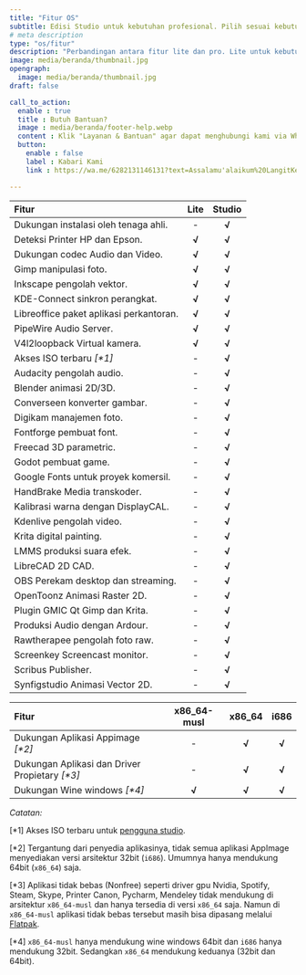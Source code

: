 ```yaml
---
title: "Fitur OS"
subtitle: Edisi Studio untuk kebutuhan profesional. Pilih sesuai kebutuhan!
# meta description
type: "os/fitur"
description: "Perbandingan antara fitur lite dan pro. Lite untuk kebutuhan sederhana, sedangkan pro untuk kebutuhan profesional."
image: media/beranda/thumbnail.jpg
opengraph:
  image: media/beranda/thumbnail.jpg
draft: false

call_to_action:
  enable : true
  title : Butuh Bantuan?
  image : media/beranda/footer-help.webp
  content : Klik "Layanan & Bantuan" agar dapat menghubungi kami via WhatsApp atau Telegram. Balasan akan direspon 1x3 jam.
  button:
    enable : false
    label : Kabari Kami
    link : https://wa.me/6282131146131?text=Assalamu'alaikum%20LangitKetujuh.%0A

---
```


Fitur | Lite | Studio
:--- | :---: | :---:
Dukungan instalasi oleh tenaga ahli. | - | **√**
Deteksi Printer HP dan Epson. | **√** | **√**
Dukungan codec Audio dan Video. | **√** | **√**
Gimp manipulasi foto. | **√** | **√**
Inkscape pengolah vektor. | **√** | **√**
KDE-Connect sinkron perangkat. | **√** | **√**
Libreoffice paket aplikasi perkantoran. | **√** | **√**
PipeWire Audio Server. | **√** | **√**
V4l2loopback Virtual kamera. | **√** | **√**
Akses ISO terbaru _[*1]_ | -  | **√**
Audacity pengolah audio. | - | **√**
Blender animasi 2D/3D. | - | **√**
Converseen konverter gambar. | - | **√**
Digikam manajemen foto. | - | **√**
Fontforge pembuat font. | - | **√**
Freecad 3D parametric. | - | **√**
Godot pembuat game. | - | **√**
Google Fonts untuk proyek komersil. | - | **√**
HandBrake Media transkoder. | - | **√**
Kalibrasi warna dengan DisplayCAL. | - | **√**
Kdenlive pengolah video. | - | **√**
Krita digital painting. | - | **√**
LMMS produksi suara efek. | - | **√**
LibreCAD 2D CAD. | - | **√**
OBS Perekam desktop dan streaming. | - | **√**
OpenToonz Animasi Raster 2D. | - | **√**
Plugin GMIC Qt Gimp dan Krita. | - | **√**
Produksi Audio dengan Ardour. | - | **√**
Rawtherapee pengolah foto raw. | - | **√**
Screenkey Screencast monitor. | - | **√**
Scribus Publisher. | - | **√**
Synfigstudio Animasi Vector 2D. | - | **√**

Fitur | x86_64-musl | x86_64 | i686
:--- | :---: | :---: | :---:
Dukungan Aplikasi Appimage _[*2]_ | - | **√** | **√**
Dukungan Aplikasi dan Driver Propietary _[*3]_ | - | **√** | **√**
Dukungan Wine windows _[*4]_ | **√** | **√** | **√** |

*Catatan:*

[*1] Akses ISO terbaru untuk [pengguna studio](../pro/).

[*2] Tergantung dari penyedia aplikasinya, tidak semua aplikasi AppImage menyediakan versi arsitektur 32bit (`i686`). Umumnya hanya mendukung 64bit (`x86_64`) saja.

[*3] Aplikasi tidak bebas (Nonfree) seperti driver gpu Nvidia, Spotify, Steam, Skype, Printer Canon, Pycharm, Mendeley tidak mendukung di arsitektur `x86_64-musl` dan hanya tersedia di versi `x86_64` saja. Namun di `x86_64-musl` aplikasi tidak bebas tersebut masih bisa dipasang melalui [Flatpak](https://panduan.langitketujuh.id/konfigurasi/paket/flatpak.html).

[*4] `x86_64-musl` hanya mendukung wine windows 64bit dan `i686` hanya mendukung 32bit. Sedangkan `x86_64` mendukung keduanya (32bit dan 64bit).
